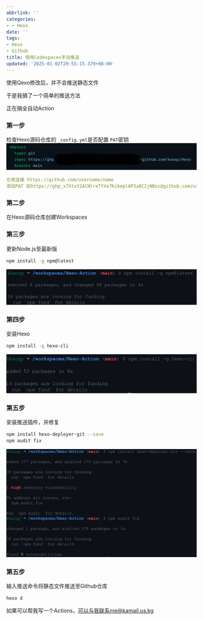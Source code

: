 ```yaml
---
abbrlink: ''
categories:
- - Hexo
date: ''
tags:
- Hexo
- Github
title: 使用Codespaces手动推送
updated: '2025-01-02T20:55:15.379+08:00'
---
```

使用Qexo修改后，并不会推送静态文件

于是我搞了一个简单的推送方法

正在搞全自动Action

### 第一步

检查Hexo源码仓库的 `_config.yml`是否配置 `PAT`密钥 ![](https://raw.githubusercontent.com/kaoqy/Image/refs/heads/main/25/1/IMG_5019.jpeg)

```yaml
仓库连接 https://github.com/username/name
添加PAT 如https://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@github.com/username/name
```

### 第二步

在Hexo源码仓库创建Workspaces

### 第三步

更新Node.js至最新版

```bash
npm install -g npm@latest
```

![](https://raw.githubusercontent.com/kaoqy/Image/refs/heads/main/25/1/IMG_5020.jpeg)

### 第四步

安装Hexo

```bash
npm install -g hexo-cli
```

![](https://raw.githubusercontent.com/kaoqy/Image/refs/heads/main/25/1/IMG_5022.jpeg)

### 第五步

安装推送插件，并修复

```bash
npm install hexo-deployer-git --save
npm audit fix
```

![](https://raw.githubusercontent.com/kaoqy/Image/refs/heads/main/25/1/IMG_5023.jpeg)

### 第五步

输入推送命令将静态文件推送至Github仓库

```bash
hexo d
```

如果可以帮我写一个Actions，可以与我联系me@kamail.us.kg
